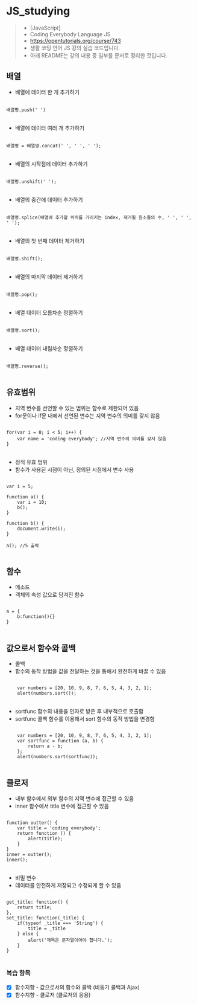 # JS_studying
> * [JavaScript]
> * Coding Everybody Language JS
> * https://opentutorials.org/course/743
> * 생활 코딩 언어 JS 강의 실습 코드입니다.
> * 아래 README는 강의 내용 중 일부를 문서로 정리한 것입니다.

## 배열
* 배열에 데이터 한 개 추가하기
<pre>
<code>
배열명.push(' ')
</code>
</pre>
* 배열에 데이터 여러 개 추가하기
<pre>
<code>
배열명 = 배열명.concat(' ', ' ', ' ');
</code>
</pre>
* 배열의 시작점에 데이터 추가하기
<pre>
<code>
배열명.unshift(' ');
</code>
</pre>
* 배열의 중간에 데이터 추가하기
<pre>
<code>
배열명.splice(배열에 추가할 위치를 가리키는 index, 제거될 원소들의 수, ' ', ' ', ' ');
</code>
</pre>
* 배열의 첫 번째 데이터 제거하기
<pre>
<code>
배열명.shift();
</code>
</pre>
* 배열의 마지막 데이터 제거하기
<pre>
<code>
배열명.pop();
</code>
</pre>
* 배열 데이터 오름차순 정렬하기
<pre>
<code>
배열명.sort();
</code>
</pre>
* 배열 데이터 내림차순 정렬하기
<pre>
<code>
배열명.reverse();
</code>
</pre>

## 유효범위
* 지역 변수를 선언할 수 있는 범위는 함수로 제한되어 있음
* for문이나 if문 내에서 선언된 변수는 지역 변수의 의미를 갖지 않음
<pre>
<code>
for(var i = 0; i < 5; i++) {
    var name = 'coding everybody'; //지역 변수의 의미를 갖지 않음
}
</code>
</pre>
* 정적 유효 범위
* 함수가 사용된 시점이 아닌, 정의된 시점에서 변수 사용
<pre>
<code>
var i = 5;

function a() {
    var i = 10;
    b();
}

function b() {
    document.write(i);
}

a(); //5 출력
</code>
</pre>

## 함수
* 메소드
* 객체의 속성 값으로 담겨진 함수
<pre>
<code>
a = {
    b:function(){}
}
</code>
</pre>

## 값으로서 함수와 콜백
* 콜백
* 함수의 동작 방법을 값을 전달하는 것을 통해서 완전하게 바꿀 수 있음
<pre>
<code>
    var numbers = [20, 10, 9, 8, 7, 6, 5, 4, 3, 2, 1];
    alert(numbers.sort());
</code>
</pre>
* sortfunc 함수의 내용을 인자로 받은 후 내부적으로 호출함
* sortfunc 콜백 함수를 이용해서 sort 함수의 동작 방법을 변경함
<pre>
<code>
    var numbers = [20, 10, 9, 8, 7, 6, 5, 4, 3, 2, 1];
    var sortfunc = function (a, b) {
        return a - b;
    };
    alert(numbers.sort(sortfunc));
</code>
</pre>

## 클로저
* 내부 함수에서 외부 함수의 지역 변수에 접근할 수 있음
* inner 함수에서 title 변수에 접근할 수 있음
<pre>
<code>
function outter() {
    var title = 'coding everybody';
    return function () {
        alert(title);
    }
}
inner = outter();
inner();
</code>
</pre>
* 비밀 변수
* 데이터를 안전하게 저장되고 수정되게 할 수 있음
<pre>
<code>
get_title: function() {
    return title;
},
set_title: function(_title) {
    if(typeof _title === 'String') {
        title = _title
    } else {
        alert('제목은 문자열이어야 합니다.');
    }
}
</code>
</pre>

### 복습 항목 
- [x] 함수지향 - 값으로서의 함수와 콜백 (비동기 콜백과 Ajax)
- [x] 함수지향 - 클로저 (클로저의 응용)